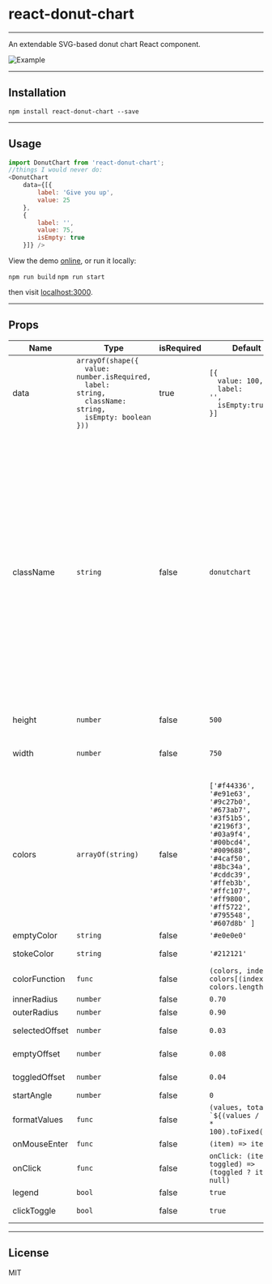 # react-donut-chart

---

An extendable SVG-based donut chart React component.

![Example](https://github.com/vonbearshark/react-donut-chart/raw/master/example.gif)

---

## Installation

`npm install react-donut-chart --save`

---

## Usage

```js
import DonutChart from 'react-donut-chart';
//things I would never do:
<DonutChart
    data={[{
        label: 'Give you up',
        value: 25
    },
    {
        label: '',
        value: 75,
        isEmpty: true
    }]} />
```

View the demo [online](http://vonbearshark.github.io/react-donut-chart), or run it locally:

`npm run build`
`npm run start`

then visit [localhost:3000](http://localhost:3000).

---

## Props

Name | Type | isRequired | Default | Description
--- | --- | --- | --- | ---
data | <code>arrayOf(shape({<br>&nbsp;&nbsp;value: number.isRequired,<br>&nbsp;&nbsp;label: string,<br>&nbsp;&nbsp;className: string,<br>&nbsp;&nbsp;isEmpty: boolean<br>}))</code> | true | <code>[{<br>&nbsp;&nbsp;value: 100,<br>&nbsp;&nbsp;label: '',<br>&nbsp;&nbsp;isEmpty:true<br>}]</code> | The chart data
className | `string` | false | `donutchart` | This is the `className` given to the top-level `svg` element. All subclasses are prefixed from this name: <ul><li><code>${className}-arcs</code> accesses the entire graph area</li><ul><li><code>${className}-arcs-paths</code> accesses the individual arc paths</li></ul><li><code>${className}-innertext</code> accesses all of the text within the inner donut area</li><ul><li><code>${className}-innertext-label</code> accesses the label within this area</li><li><code>${className}-innertext-value</code> accesses the value within this area</li></ul><li><code>${className}-legend</code> accesses the legend component</li><ul><li><code>${className}-legend-rect</code> accesses the legend rectangle items</li><li><code>${className}-legend-label</code> accesses the labels of the legend items</li></ul></ul> In addition the `selected` class is given to selected items, the `toggled` class to all toggled items, and the `isEmpty` class to all `isEmpty` items. All style (and animations) can be manipulated from the CSS
height | `number` | false | `500` | Height of the entire component
width | `number` | false | `750` | Width of the entire component. If no legend is specified, then the chart takes up the entire width. If a legend is toggled, then the chart takes up 2/3 of the width, and the legend takes up 1/3
colors | `arrayOf(string)` | false | `['#f44336', '#e91e63', '#9c27b0', '#673ab7', '#3f51b5', '#2196f3', '#03a9f4', '#00bcd4', '#009688', '#4caf50', '#8bc34a', '#cddc39', '#ffeb3b', '#ffc107', '#ff9800', '#ff5722', '#795548', '#607d8b' ]` | An array of colors (could be hex strings or named colors) for the data items. Defaults to an array of Google colors
emptyColor | `string` | false | `'#e0e0e0'` | A color for empty data items, defaults to gray
stokeColor | `string` | false | `'#212121'` | A color for the stroke around the items in the graph and legend, defaults to black
colorFunction | `func` | false | `(colors, index) => colors[(index % colors.length)]` | The default cycles through the array of colors and loops for excess
innerRadius | `number` | false | `0.70` | The inner donut radius
outerRadius | `number` | false | `0.90` | The outer donut radius
selectedOffset | `number` | false | `0.03` | The `outerRadius` offset when an item is selected
emptyOffset | `number` | false | `0.08` | The `innerRadius` and `outerRadius` offset on `isEmpty` items
toggledOffset | `number` | false | `0.04` | The `innerRadius` and `outerRadius` offset on toggle-clicked items
startAngle | `number` | false | `0` | The drawing start angle
formatValues | `func` | false | ```(values, total) => `${(values / total * 100).toFixed(2)}%` ``` | Custom format for values displayed in the donut chart's inner text area. By default formats as percentages rounded to two decimal places.
onMouseEnter | `func` | false | `(item) => item` | Callback that fires when an item is hovered
onClick | `func` | false | `onClick: (item, toggled) => (toggled ? item : null)` | Callback that fires when an item is toggle-clicked
legend | `bool` | false | `true` | Determines whether or not to create a legend
clickToggle | `bool` | false | `true` | Determines whether or not to toggle-freeze the graph on the arc that has been clicked

---

## License

MIT

